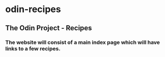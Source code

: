 # odin-recipes
## The Odin Project - Recipes

### The website will consist of a main index page which will have links to a few recipes.
